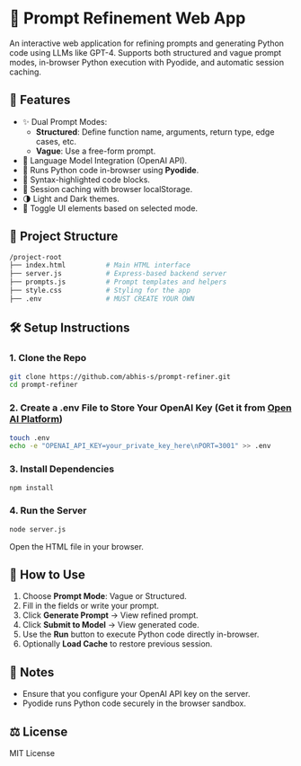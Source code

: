 # 🧠 Prompt Refinement Web App

An interactive web application for refining prompts and generating Python code using LLMs like GPT-4. Supports both structured and vague prompt modes, in-browser Python execution with Pyodide, and automatic session caching.

## 🚀 Features

- ✨ Dual Prompt Modes:
  - **Structured**: Define function name, arguments, return type, edge cases, etc.
  - **Vague**: Use a free-form prompt.
- 🧠 Language Model Integration (OpenAI API).
- 🧪 Runs Python code in-browser using **Pyodide**.
- 🧾 Syntax-highlighted code blocks.
- 💾 Session caching with browser localStorage.
- 🌗 Light and Dark themes.
- 🧩 Toggle UI elements based on selected mode.

## 📂 Project Structure

```bash
/project-root
├── index.html          # Main HTML interface
├── server.js           # Express-based backend server
├── prompts.js          # Prompt templates and helpers
├── style.css           # Styling for the app
├── .env                # MUST CREATE YOUR OWN
```

## 🛠️ Setup Instructions

### 1. Clone the Repo

```bash
git clone https://github.com/abhis-s/prompt-refiner.git
cd prompt-refiner
```

### 2. Create a .env File to Store Your OpenAI Key (Get it from [Open AI Platform](https://platform.openai.com/))

```bash
touch .env
echo -e "OPENAI_API_KEY=your_private_key_here\nPORT=3001" >> .env
```

### 3. Install Dependencies

```bash
npm install
```

### 4. Run the Server

```bash
node server.js
```

Open the HTML file in your browser.

## 🧪 How to Use

1. Choose **Prompt Mode**: Vague or Structured.
2. Fill in the fields or write your prompt.
3. Click **Generate Prompt** → View refined prompt.
4. Click **Submit to Model** → View generated code.
5. Use the **Run** button to execute Python code directly in-browser.
6. Optionally **Load Cache** to restore previous session.

## 📄 Notes

- Ensure that you configure your OpenAI API key on the server.
- Pyodide runs Python code securely in the browser sandbox.

## ⚖️ License

MIT License

